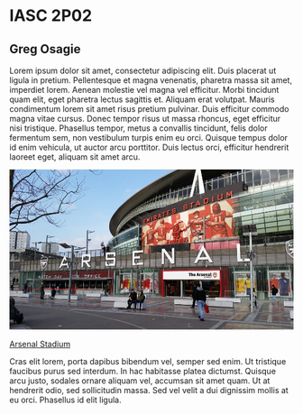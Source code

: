 # IASC 2P02
## Greg Osagie

Lorem ipsum dolor sit amet, consectetur adipiscing elit. Duis placerat ut ligula in pretium. Pellentesque et magna venenatis, pharetra massa sit amet, imperdiet lorem. Aenean molestie vel magna vel efficitur. Morbi tincidunt quam elit, eget pharetra lectus sagittis et. Aliquam erat volutpat. Mauris condimentum lorem sit amet risus pretium pulvinar. Duis efficitur commodo magna vitae cursus. Donec tempor risus ut massa rhoncus, eget efficitur nisi tristique. Phasellus tempor, metus a convallis tincidunt, felis dolor fermentum sem, non vestibulum turpis enim eu orci. Quisque tempus dolor id enim vehicula, ut auctor arcu porttitor. Duis lectus orci, efficitur hendrerit laoreet eget, aliquam sit amet arcu.

![](Images/arsenal-1584845_960_720.jpg)

[Arsenal Stadium](https://en.wikipedia.org/wiki/Arsenal_F.C.)

Cras elit lorem, porta dapibus bibendum vel, semper sed enim. Ut tristique faucibus purus sed interdum. In hac habitasse platea dictumst. Quisque arcu justo, sodales ornare aliquam vel, accumsan sit amet quam. Ut at hendrerit odio, sed sollicitudin massa. Sed vel velit a dui dignissim mollis at eu orci. Phasellus id elit ligula.
